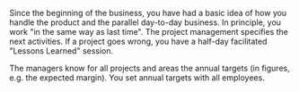 Since the beginning of the business, you have had a basic idea of how you handle the product and the parallel day-to-day business. In principle, you work &quot;in the same way as last time&quot;. The project management specifies the next activities.
If a project goes wrong, you have a half-day facilitated &quot;Lessons Learned&quot; session.

The managers know for all projects and areas the annual targets (in figures, e.g. the expected margin).
You set annual targets with all employees.
